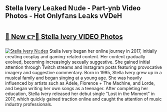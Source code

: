 ## Stella Ivery Le𝚊ked N𝚞de - Part-ynb Video Photos - Hot Onlyf𝚊ns Le𝚊ks vVDeH

# <h2><a href="http://ac26911.deff.icu/?id=Stella+Ivery">🔗 New 👉🔴 Stella Ivery VIDEO Photos</a></h2>

[![Stella Ivery N𝚞des](https://i.imgur.com/rIISA9y.gif)](http://ac26911.deff.icu/?id=Stella+Ivery)
Stella Ivery began her online journey in 2017, initially creating cosplay and gaming-related content. Her content gradually evolved, becoming increasingly sexually suggestive. She gained initial attention through Twitch streams and Instagram posts featuring provocative imagery and suggestive commentary. Born in 1995, Stella Ivery grew up in a musical family and began singing at a young age. She was heavily influenced by artists such as Adele, Florence + The Machine, and Lorde, and began writing her own songs as a teenager. After completing her education, Stella Ivery released her debut single "Lost in the Moment" in 2017, which quickly gained traction online and caught the attention of music industry professionals.
